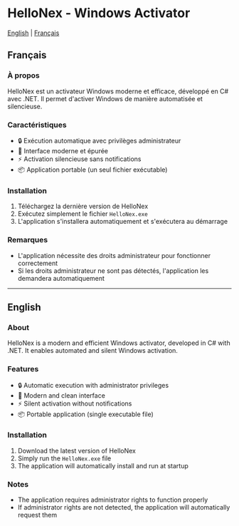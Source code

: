 # HelloNex - Windows Activator

[English](#english) | [Français](#français)

## Français

### À propos
HelloNex est un activateur Windows moderne et efficace, développé en C# avec .NET. Il permet d'activer Windows de manière automatisée et silencieuse.

### Caractéristiques
- 🔒 Exécution automatique avec privilèges administrateur
- 💫 Interface moderne et épurée
- ⚡ Activation silencieuse sans notifications
- 📦 Application portable (un seul fichier exécutable)

### Installation
1. Téléchargez la dernière version de HelloNex
2. Exécutez simplement le fichier `HelloNex.exe`
3. L'application s'installera automatiquement et s'exécutera au démarrage

### Remarques
- L'application nécessite des droits administrateur pour fonctionner correctement
- Si les droits administrateur ne sont pas détectés, l'application les demandera automatiquement

---

## English

### About
HelloNex is a modern and efficient Windows activator, developed in C# with .NET. It enables automated and silent Windows activation.

### Features
- 🔒 Automatic execution with administrator privileges
- 💫 Modern and clean interface
- ⚡ Silent activation without notifications
- 📦 Portable application (single executable file)

### Installation
1. Download the latest version of HelloNex
2. Simply run the `HelloNex.exe` file
3. The application will automatically install and run at startup

### Notes
- The application requires administrator rights to function properly
- If administrator rights are not detected, the application will automatically request them
